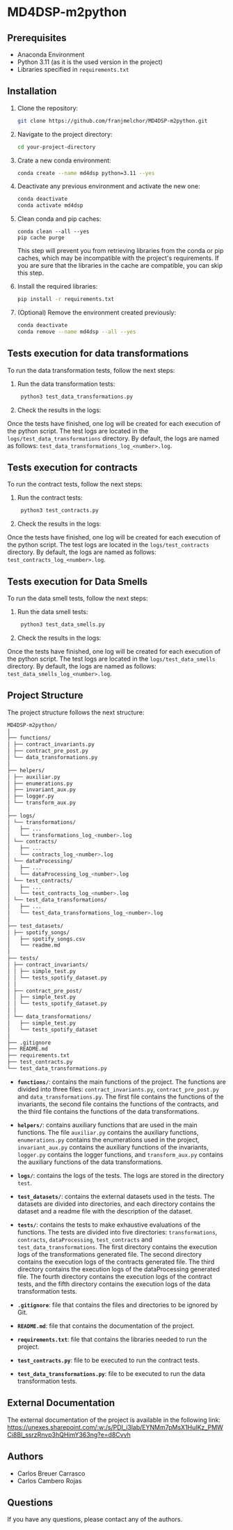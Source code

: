 # MD4DSP-m2python

## Prerequisites

- Anaconda Environment
- Python 3.11 (as it is the used version in the project)
- Libraries specified in `requirements.txt`

## Installation

1. Clone the repository:
   ```bash
   git clone https://github.com/franjmelchor/MD4DSP-m2python.git
    ```

2. Navigate to the project directory:
    ```bash
    cd your-project-directory
    ```
   
3. Crate a new conda environment:
   ```bash
   conda create --name md4dsp python=3.11 --yes
   ```
   
4. Deactivate any previous environment and activate the new one:
    ```bash
    conda deactivate
    conda activate md4dsp
    ```

5. Clean conda and pip caches:
    ```shell
    conda clean --all --yes
    pip cache purge
    ```
   This step will prevent you from retrieving libraries from the conda or pip caches, which may be incompatible with
   the project's requirements. If you are sure that the libraries in the cache are compatible, you can skip this step.

6. Install the required libraries:
   ```bash
   pip install -r requirements.txt
   ```

7. (Optional) Remove the environment created previously:
   ```bash
   conda deactivate
   conda remove --name md4dsp --all --yes
   ```

## Tests execution for data transformations

To run the data transformation tests, follow the next steps:

1. Run the data transformation tests:
   ```bash
    python3 test_data_transformations.py
    ```

2. Check the results in the logs:

Once the tests have finished, one log will be created for each execution of the python script. The test logs are located in the `logs/test_data_transformations` directory. By default, the logs are named as follows: `test_data_transformations_log_<number>.log`.
   
## Tests execution for contracts

To run the contract tests, follow the next steps:


1. Run the contract tests:
   ```bash
    python3 test_contracts.py
    ```

2. Check the results in the logs:

Once the tests have finished, one log will be created for each execution of the python script. The test logs are located in the `logs/test_contracts` directory. By default, the logs are named as follows: `test_contracts_log_<number>.log`.

## Tests execution for Data Smells

To run the data smell tests, follow the next steps:

1. Run the data smell tests:
   ```bash
    python3 test_data_smells.py
    ```
   
2. Check the results in the logs:

Once the tests have finished, one log will be created for each execution of the python script. The test logs are located in the `logs/test_data_smells` directory. By default, the logs are named as follows: `test_data_smells_log_<number>.log`.


## Project Structure

The project structure follows the next structure:

```bash
MD4DSP-m2python/
│
├── functions/
│ ├── contract_invariants.py
│ ├── contract_pre_post.py
│ └── data_transformations.py
│
├── helpers/
│ ├── auxiliar.py
│ ├── enumerations.py
│ ├── invariant_aux.py
│ ├── logger.py
│ └── transform_aux.py
│
├── logs/
│ └── transformations/
│   ├── ...
│   └── transformations_log_<number>.log
│ └── contracts/
│   ├── ...
│   └── contracts_log_<number>.log
│ └── dataProcessing/
│   ├── ...
│   └── dataProcessing_log_<number>.log
│ └── test_contracts/
│   ├── ...
│   └── test_contracts_log_<number>.log
│ └── test_data_transformations/
│   ├── ...
│   └── test_data_transformations_log_<number>.log
│
├── test_datasets/
│ ├── spotify_songs/
│   ├── spotify_songs.csv
│   └── readme.md
│
├── tests/
│ ├── contract_invariants/
│ │ ├── simple_test.py
│ │ └── tests_spotify_dataset.py
│ │
│ ├── contract_pre_post/
│ │ ├── simple_test.py
│ │ └── tests_spotify_dataset.py
│ │
│ └── data_transformations/
│   ├── simple_test.py
│   └── tests_spotify_dataset
│
├── .gitignore
├── README.md
├── requirements.txt
├── test_contracts.py
└── test_data_transformations.py

```

- **`functions/`**: contains the main functions of the project. The functions are divided into three files: `contract_invariants.py`, `contract_pre_post.py` and `data_transformations.py`. The first file contains the functions of the invariants, the second file contains the functions of the contracts, and the third file contains the functions of the data transformations.


- **`helpers/`**: contains auxiliary functions that are used in the main functions. The file `auxiliar.py` contains the auxiliary functions, `enumerations.py` contains the enumerations used in the project, `invariant_aux.py` contains the auxiliary functions of the invariants, `logger.py` contains the logger functions, and `transform_aux.py` contains the auxiliary functions of the data transformations.


- **`logs/`**: contains the logs of the tests. The logs are stored in the directory `test`.


- **`test_datasets/`**: contains the external datasets used in the tests. The datasets are divided into directories, and each directory contains the dataset and a readme file with the description of the dataset.


- **`tests/`**: contains the tests to make exhaustive evaluations of the functions. The tests are divided into five directories: `transformations`, `contracts`, `dataProcessing`, `test_contracts` and `test_data_transformations`. The first directory contains the execution logs of the transformations generated file. The second directory contains the execution logs of the contracts generated file. The third directory contains the execution logs of the dataProcessing generated file. The fourth directory contains the execution logs of the contract tests, and the fifth directory contains the execution logs of the data transformation tests.


- **`.gitignore`**: file that contains the files and directories to be ignored by Git.


- **`README.md`**: file that contains the documentation of the project.
  

- **`requirements.txt`**: file that contains the libraries needed to run the project.


- **`test_contracts.py`**: file to be executed to run the contract tests.


- **`test_data_transformations.py`**: file to be executed to run the data transformation tests.


## External Documentation
The external documentation of the project is available in the following link: https://unexes.sharepoint.com/:w:/s/PDI_i3lab/EYNMm7pMsX1HuIKz_PMWCi8Bl_ssrzRnvp3hQHimY363ng?e=d8Cvvh
  
## Authors
- Carlos Breuer Carrasco
- Carlos Cambero Rojas

## Questions
If you have any questions, please contact any of the authors.
